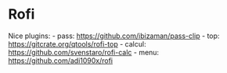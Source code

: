 # Rofi

Nice plugins:
    - pass: https://github.com/ibizaman/pass-clip
	- top: https://gitcrate.org/qtools/rofi-top
    - calcul: https://github.com/svenstaro/rofi-calc
    - menu: https://github.com/adi1090x/rofi
